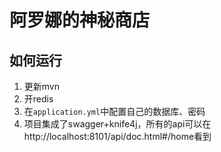 # 阿罗娜的神秘商店



## 如何运行

1. 更新mvn
2. 开redis
3. 在`application.yml`中配置自己的数据库、密码
4. 项目集成了swagger+knife4j，所有的api可以在http://localhost:8101/api/doc.html#/home看到
